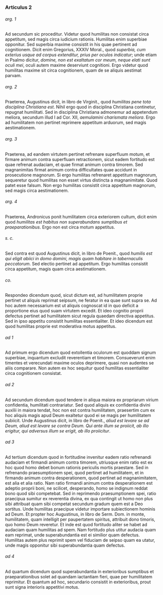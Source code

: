 ### Articulus 2

###### arg. 1
Ad secundum sic proceditur. Videtur quod humilitas non consistat circa appetitum, sed magis circa iudicium rationis. Humilitas enim superbiae opponitur. Sed superbia maxime consistit in his quae pertinent ad cognitionem. Dicit enim Gregorius, XXXIV Moral., quod *superbia, cum exterius usque ad corpus extenditur, prius per oculos indicatur*; unde etiam in Psalmo dicitur, *domine, non est exaltatum cor meum, neque elati sunt oculi mei*, oculi autem maxime deserviunt cognitioni. Ergo videtur quod humilitas maxime sit circa cognitionem, quam de se aliquis aestimat parvam.

###### arg. 2
Praeterea, Augustinus dicit, in libro de Virginit., quod *humilitas pene tota disciplina Christiana est*. Nihil ergo quod in disciplina Christiana continetur, repugnat humilitati. Sed in disciplina Christiana admonemur ad appetendum meliora, secundum illud I ad Cor. XII, *aemulamini charismata meliora*. Ergo ad humilitatem non pertinet reprimere appetitum arduorum, sed magis aestimationem.

###### arg. 3
Praeterea, ad eandem virtutem pertinet refrenare superfluum motum, et firmare animum contra superfluam retractionem, sicut eadem fortitudo est quae refrenat audaciam, et quae firmat animum contra timorem. Sed magnanimitas firmat animum contra difficultates quae accidunt in prosecutione magnorum. Si ergo humilitas refrenaret appetitum magnorum, sequeretur quod humilitas non esset virtus distincta a magnanimitate. Quod patet esse falsum. Non ergo humilitas consistit circa appetitum magnorum, sed magis circa aestimationem.

###### arg. 4
Praeterea, Andronicus ponit humilitatem circa exteriorem cultum, dicit enim quod *humilitas est habitus non superabundans sumptibus et praeparationibus*. Ergo non est circa motum appetitus.

###### s. c.
Sed contra est quod Augustinus dicit, in libro de Poenit., quod *humilis est qui eligit abiici in domo domini, magis quam habitare in tabernaculis peccatorum*. Sed electio pertinet ad appetitum. Ergo humilitas consistit circa appetitum, magis quam circa aestimationem.

###### co.
Respondeo dicendum quod, sicut dictum est, ad humilitatem proprie pertinet ut aliquis reprimat seipsum, ne feratur in ea quae sunt supra se. Ad hoc autem necessarium est ut aliquis cognoscat id in quo deficit a proportione eius quod suam virtutem excedit. Et ideo cognitio proprii defectus pertinet ad humilitatem sicut regula quaedam directiva appetitus. Sed in ipso appetitu consistit humilitas essentialiter. Et ideo dicendum est quod humilitas proprie est moderativa motus appetitus.

###### ad 1
Ad primum ergo dicendum quod extollentia oculorum est quoddam signum superbiae, inquantum excludit reverentiam et timorem. Consueverunt enim timentes et verecundati maxime oculos deprimere, quasi non audentes se aliis comparare. Non autem ex hoc sequitur quod humilitas essentialiter circa cognitionem consistat.

###### ad 2
Ad secundum dicendum quod tendere in aliqua maiora ex propriarum virium confidentia, humilitati contrariatur. Sed quod aliquis ex confidentia divini auxilii in maiora tendat, hoc non est contra humilitatem, praesertim cum ex hoc aliquis magis apud Deum exaltetur quod ei se magis per humilitatem subiicit. Unde Augustinus dicit, in libro de Poenit., *aliud est levare se ad Deum, aliud est levare se contra Deum. Qui ante illum se proiicit, ab illo erigitur, qui adversus illum se erigit, ab illo proiicitur*.

###### ad 3
Ad tertium dicendum quod in fortitudine invenitur eadem ratio refrenandi audaciam et firmandi animum contra timorem, utriusque enim ratio est ex hoc quod homo debet bonum rationis periculis mortis praestare. Sed in refrenando praesumptionem spei, quod pertinet ad humilitatem, et in firmando animum contra desperationem, quod pertinet ad magnanimitatem, est alia et alia ratio. Nam ratio firmandi animum contra desperationem est adeptio proprii boni, ne scilicet, desperando, homo se indignum reddat bono quod sibi competebat. Sed in reprimendo praesumptionem spei, ratio praecipua sumitur ex reverentia divina, ex qua contingit ut homo non plus sibi attribuat quam sibi competat secundum gradum quem est a Deo sortitus. Unde humilitas praecipue videtur importare subiectionem hominis ad Deum. Et propter hoc Augustinus, in libro de Serm. Dom. in monte, humilitatem, quam intelligit per paupertatem spiritus, attribuit dono timoris, quo homo Deum reveretur. Et inde est quod fortitudo aliter se habet ad audaciam quam humilitas ad spem. Nam fortitudo plus utitur audacia quam eam reprimat, unde superabundantia est ei similior quam defectus. Humilitas autem plus reprimit spem vel fiduciam de seipso quam ea utatur, unde magis opponitur sibi superabundantia quam defectus.

###### ad 4
Ad quartum dicendum quod superabundantia in exterioribus sumptibus et praeparationibus solet ad quandam iactantiam fieri, quae per humilitatem reprimitur. Et quantum ad hoc, secundario consistit in exterioribus, prout sunt signa interioris appetitivi motus.


